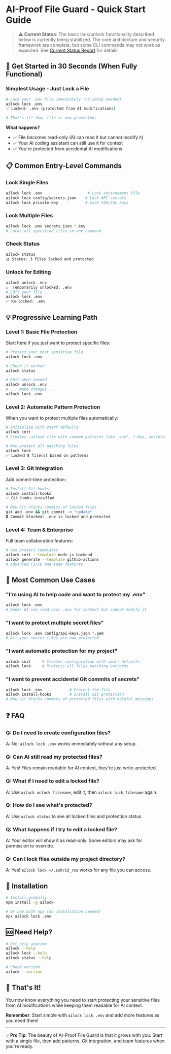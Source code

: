 # AI-Proof File Guard - Quick Start Guide

> ⚠️ **Current Status**: The basic lock/unlock functionality described below is currently being stabilized. The core architecture and security framework are complete, but some CLI commands may not work as expected. See [Current Status Report](CURRENT_STATUS_REPORT.md) for details.

## 🚀 **Get Started in 30 Seconds** (When Fully Functional)

### **Simplest Usage - Just Lock a File**

```bash
# Lock your .env file immediately (no setup needed)
ailock lock .env
✅ Locked: .env (protected from AI modifications)

# That's it! Your file is now protected.
```

**What happens?**
- ✅ File becomes read-only (AI can read it but cannot modify it)
- ✅ Your AI coding assistant can still use it for context
- ✅ You're protected from accidental AI modifications

## 📋 **Common Entry-Level Commands**

### **Lock Single Files**
```bash
ailock lock .env                    # Lock environment file
ailock lock config/secrets.json    # Lock API secrets
ailock lock private.key            # Lock SSH/SSL keys
```

### **Lock Multiple Files**
```bash
ailock lock .env secrets.json *.key
# Locks all specified files in one command
```

### **Check Status**
```bash
ailock status
📊 Status: 3 files locked and protected
```

### **Unlock for Editing**
```bash
ailock unlock .env
⚠️  Temporarily unlocked: .env
# Edit your file...
ailock lock .env
✅ Re-locked: .env
```

## 💡 **Progressive Learning Path**

### **Level 1: Basic File Protection**
Start here if you just want to protect specific files:

```bash
# Protect your most sensitive file
ailock lock .env

# Check it worked
ailock status

# Edit when needed
ailock unlock .env
# ... make changes ...
ailock lock .env
```

### **Level 2: Automatic Pattern Protection**
When you want to protect multiple files automatically:

```bash
# Initialize with smart defaults
ailock init
# Creates .ailock file with common patterns like .env*, *.key, secrets.json

# Now protect all matching files
ailock lock
✅ Locked 8 file(s) based on patterns
```

### **Level 3: Git Integration**
Add commit-time protection:

```bash
# Install Git hooks
ailock install-hooks
✅ Git hooks installed

# Now Git blocks commits of locked files
git add .env && git commit -m "update"
🔒 Commit blocked: .env is locked and protected
```

### **Level 4: Team & Enterprise**
Full team collaboration features:

```bash
# Use project templates
ailock init --template node-js-backend
ailock generate --template github-actions
# Advanced CI/CD and team features
```

## 🎯 **Most Common Use Cases**

### **"I'm using AI to help code and want to protect my .env"**
```bash
ailock lock .env
# Done! AI can read your .env for context but cannot modify it
```

### **"I want to protect multiple secret files"**
```bash
ailock lock .env config/api-keys.json *.pem
# All your secret files are now protected
```

### **"I want automatic protection for my project"**
```bash
ailock init     # Creates configuration with smart defaults
ailock lock     # Protects all files matching patterns
```

### **"I want to prevent accidental Git commits of secrets"**
```bash
ailock lock .env            # Protect the file
ailock install-hooks        # Install Git protection
# Now Git blocks commits of protected files with helpful messages
```

## ❓ **FAQ**

### **Q: Do I need to create configuration files?**
A: No! `ailock lock .env` works immediately without any setup.

### **Q: Can AI still read my protected files?**
A: Yes! Files remain readable for AI context, they're just write-protected.

### **Q: What if I need to edit a locked file?**
A: Use `ailock unlock filename`, edit it, then `ailock lock filename` again.

### **Q: How do I see what's protected?**
A: Use `ailock status` to see all locked files and protection status.

### **Q: What happens if I try to edit a locked file?**
A: Your editor will show it as read-only. Some editors may ask for permission to override.

### **Q: Can I lock files outside my project directory?**
A: Yes! `ailock lock ~/.ssh/id_rsa` works for any file you can access.

## 🔧 **Installation**

```bash
# Install globally
npm install -g ailock

# Or use with npx (no installation needed)
npx ailock lock .env
```

## 🆘 **Need Help?**

```bash
# Get help anytime
ailock --help
ailock lock --help
ailock status --help

# Check version
ailock --version
```

## 🎉 **That's It!**

You now know everything you need to start protecting your sensitive files from AI modifications while keeping them readable for AI context.

**Remember**: Start simple with `ailock lock .env` and add more features as you need them!

---

💡 **Pro Tip**: The beauty of AI-Proof File Guard is that it grows with you. Start with a single file, then add patterns, Git integration, and team features when you're ready.